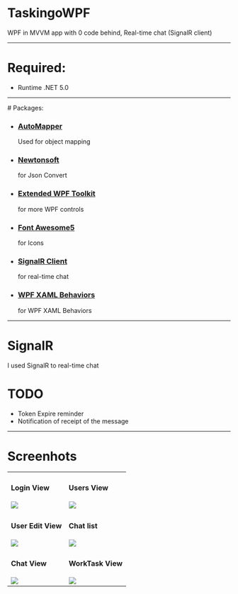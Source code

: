 # TaskingoWPF
WPF in MVVM app with 0 code behind, Real-time chat (SignalR client)
<hr>

# Required: <br />
- Runtime .NET 5.0
<hr>
# Packages: <br />

- <h3><b><a href="https://github.com/AutoMapper/AutoMapper">AutoMapper</a></b></h3> Used for object mapping
- <h3><b><a href="https://www.newtonsoft.com/json">Newtonsoft</a></b></h3> for Json Convert
- <h3><b><a href="https://github.com/xceedsoftware/wpftoolkit">Extended WPF Toolkit</a></b></h3> for more WPF controls
- <h3><b><a href="https://github.com/MartinTopfstedt/FontAwesome5">Font Awesome5</a></b></h3> for Icons
- <h3><b><a href="https://www.nuget.org/packages/Microsoft.AspNetCore.SignalR.Client/5.0.10/ReportAbuse">SignalR Client</a></b></h3> for real-time chat
- <h3><b><a href="https://github.com/Microsoft/XamlBehaviorsWpf">WPF XAML Behaviors</a></b></h3>for WPF XAML Behaviors
<hr>

# SignalR <br />
I used SignalR to real-time chat
# TODO
- Token Expire reminder
- Notification of receipt of the message
<hr>

# Screenhots

<table >
	<tbody>
		<tr>
			<td> 
         <h4> Login View </h4>
         <img src="https://user-images.githubusercontent.com/83174704/134970391-6bc314d0-b863-4cbc-a3fb-9cdaa851c1e0.png" />
      </td>
			<td> 
          <h4> Users View </h4>
         <img src="https://user-images.githubusercontent.com/83174704/134970657-54461fe8-87f6-42ba-b495-75332c42d783.png" />
      </td>
		</tr>
		<tr>
			<td> 
         <h4> User Edit View </h4>
         <img src="https://user-images.githubusercontent.com/83174704/134970737-f36b1573-98fa-4dee-9e1f-94231e65214b.png" />
       </td>
			<td> 
      <h4> Chat list </h4>
         <img src="https://user-images.githubusercontent.com/83174704/134970848-f917a1c9-e410-457a-b5e5-14c9adc588ff.png" />
      </td>
		</tr>
		<tr>
			<td> 
      <h4> Chat View </h4>
         <img src="https://user-images.githubusercontent.com/83174704/134971535-4cb047f0-3a5f-42d4-aa4c-04fec60750f2.png" />
      </td>
			<td>
      <h4> WorkTask View </h4>
         <img src="https://user-images.githubusercontent.com/83174704/134971030-2fa08805-2094-43e8-86ac-e8475a5ee7e8.png" />
      </td>
		</tr>
	</tbody>
</table>
